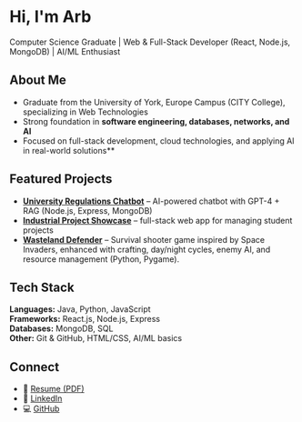 # Hi, I'm Arb 

 Computer Science Graduate | Web & Full-Stack Developer (React, Node.js, MongoDB) | AI/ML Enthusiast  

## About Me
- Graduate from the University of York, Europe Campus (CITY College), specializing in Web Technologies  
- Strong foundation in **software engineering, databases, networks, and AI**  
- Focused on full-stack development, cloud technologies, and applying AI in real-world solutions**  

## Featured Projects
- **[University Regulations Chatbot](#)** – AI-powered chatbot with GPT-4 + RAG (Node.js, Express, MongoDB)  
- **[Industrial Project Showcase](#)** – full-stack web app for managing student projects  
- **[Wasteland Defender](#)** – Survival shooter game inspired by Space Invaders, enhanced with crafting, day/night cycles, enemy AI, and resource management (Python, Pygame).  

## Tech Stack
**Languages:** Java, Python, JavaScript  
**Frameworks:** React.js, Node.js, Express  
**Databases:** MongoDB, SQL  
**Other:** Git & GitHub, HTML/CSS, AI/ML basics  

## Connect
- 📄 [Resume (PDF)](https://drive.google.com/file/d/1U2MvWdJAgBvpnkY66cR9Uu8M7MD-F2m_/view?usp=sharing)  
- 🔗 [LinkedIn](https://linkedin.com/in/arbhajdari)  
- 💻 [GitHub](https://github.com/arbhajdari)  

